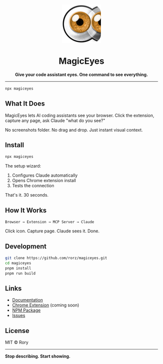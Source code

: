 <div align="center">
  <img src="./main-icon.png" alt="MagicEyes" width="128" height="128" />
  
  # MagicEyes
  
  
  **Give your code assistant eyes. One command to see everything.**
  
  ---
</div>

```bash
npx magiceyes
```

## What It Does

MagicEyes lets AI coding assistants see your browser. Click the extension, capture any page, ask Claude "what do you see?"

No screenshots folder. No drag and drop. Just instant visual context.

## Install

```bash
npx magiceyes
```

The setup wizard:

1. Configures Claude automatically
2. Opens Chrome extension install
3. Tests the connection

That's it. 30 seconds.

## How It Works

```
Browser → Extension → MCP Server → Claude
```

Click icon. Capture page. Claude sees it. Done.

## Development

```bash
git clone https://github.com/rorz/magiceyes.git
cd magiceyes
pnpm install
pnpm run build
```

## Links

- [Documentation](https://magiceyes.dev)
- [Chrome Extension](https://chrome.google.com/webstore/detail/magiceyes) (coming soon)
- [NPM Package](https://www.npmjs.com/package/magiceyes)
- [Issues](https://github.com/rorz/magiceyes/issues)

## License

MIT © Rory

---

**Stop describing. Start showing.**
